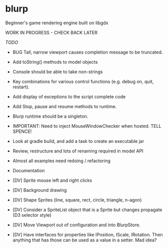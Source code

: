 # blurp
Beginner's game rendering engine built on libgdx

WORK IN PROGRESS - CHECK BACK LATER

*TODO*
* BUG Tall, narrow viewport causes completion message to be truncated.
* Add toString() methods to model objects
* Console should be able to take non-strings
* Key combinations for various control functions (e.g. debug on, quit, restart).
* Add display of exceptions to the script complete code
* Add Stop, pause and resume methods to runtime.
* Blurp runtime should be a singleton.
* IMPORTANT: Need to inject MouseWindowChecker when hosted. TELL SPENCE!
* Look at gradle build, and add a task to create an executable jar
* Review, restructure and lots of renaming required in model API
* Almost all examples need redoing / refactoring
* Documentation

* [DV] Sprite mouse left and right clicks
* [DV] Background drawing
* [DV] Shape Sprites (line, square, rect, circle, triangle, n-agon)
* [DV] Consider a SpriteList object that is a Sprite but changes propagate (D3 selector style)
* [DV] Move Viewport out of configuration and into BlurpStore.
* [DV] Have interfaces for properties like IPosition, IScale, IRotation. Then anything that has those can be used as a value in a setter. Mad idea?


